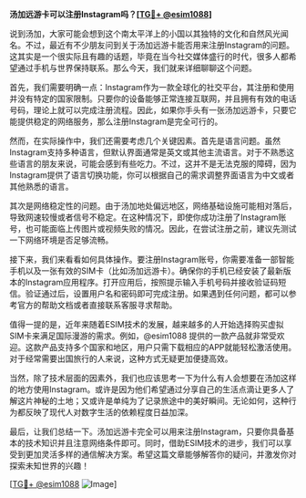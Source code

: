 **汤加远游卡可以注册Instagram吗？[[TG💪+ @esim1088](https://t.me/s/esim1088)]**

说到汤加，大家可能会想到这个南太平洋上的小国以其独特的文化和自然风光闻名。不过，最近有不少朋友问到关于汤加远游卡能否用来注册Instagram的问题。这其实是一个很实际且有趣的话题，毕竟在当今社交媒体盛行的时代，很多人都希望通过手机与世界保持联系。那么今天，我们就来详细聊聊这个问题。

首先，我们需要明确一点：Instagram作为一款全球化的社交平台，其注册和使用并没有特定的国家限制。只要你的设备能够正常连接互联网，并且拥有有效的电话号码，理论上就可以完成注册流程。因此，如果你手头有一张汤加远游卡，只要它能提供稳定的网络服务，那么注册Instagram是完全可行的。

然而，在实际操作中，我们还需要考虑几个关键因素。首先是语言问题。虽然Instagram支持多种语言，但默认界面通常是英文或其他主流语言。对于不熟悉这些语言的朋友来说，可能会感到有些吃力。不过，这并不是无法克服的障碍，因为Instagram提供了语言切换功能，你可以根据自己的需求调整界面语言为中文或者其他熟悉的语言。

其次是网络稳定性的问题。由于汤加地处偏远地区，网络基础设施可能相对落后，导致网速较慢或者信号不稳定。在这种情况下，即使你成功注册了Instagram账号，也可能面临上传图片或视频失败的情况。因此，在尝试注册之前，建议先测试一下网络环境是否足够流畅。

接下来，我们来看看如何具体操作。要注册Instagram账号，你需要准备一部智能手机以及一张有效的SIM卡（比如汤加远游卡）。确保你的手机已经安装了最新版本的Instagram应用程序。打开应用后，按照提示输入手机号码并接收验证码短信。验证通过后，设置用户名和密码即可完成注册。如果遇到任何问题，都可以参考官方的帮助文档或者直接联系客服寻求帮助。

值得一提的是，近年来随着ESIM技术的发展，越来越多的人开始选择购买虚拟SIM卡来满足国际漫游的需求。例如，@esim1088 提供的一款产品就非常受欢迎。这款产品支持多个国家和地区，用户只需下载相应的APP就能轻松激活使用。对于经常需要出国旅行的人来说，这种方式无疑更加便捷高效。

当然，除了技术层面的因素外，我们也应该思考一下为什么有人会想要在汤加这样的地方使用Instagram。或许是因为他们希望通过分享自己的生活点滴让更多人了解这片神秘的土地；又或许是单纯为了记录旅途中的美好瞬间。无论如何，这种行为都反映了现代人对数字生活的依赖程度日益加深。

最后，让我们总结一下。汤加远游卡完全可以用来注册Instagram，只要你具备基本的技术知识并且注意网络条件即可。同时，借助ESIM技术的进步，我们可以享受到更加灵活多样的通信解决方案。希望这篇文章能够解答你的疑问，并激发你对探索未知世界的兴趣！

[[TG💪+ @esim1088](https://t.me/s/esim1088) ![Image](https://i.postimg.cc/4NQfJmqS/Snipaste-2025-05-13-00-14-12.png)]
